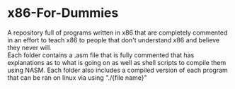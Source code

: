 # x86-For-Dummies
A repository full of programs written in x86 that are completely commented in an effort to teach x86 to people that don't understand x86 and believe they never will.  
Each folder contains a .asm file that is fully commented that has explanations as to what is going on as well as shell scripts to compile them using NASM. Each folder also includes a compiled version of each program that can be ran on linux via using "./{file name}"  
